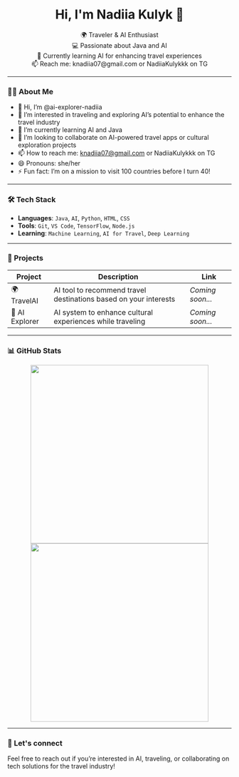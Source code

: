 <h1 align="center">Hi, I'm Nadiia Kulyk 👋</h1>

<p align="center">
  🌍 Traveler & AI Enthusiast<br>
  💻 Passionate about Java and AI<br>
  🌱 Currently learning AI for enhancing travel experiences<br>
  📫 Reach me: knadiia07@gmail.com or NadiiaKulykkk on TG
</p>

---

### 🙋‍♀️ About Me

- 👋 Hi, I’m @ai-explorer-nadiia  
- 👀 I’m interested in traveling and exploring AI’s potential to enhance the travel industry  
- 🌱 I’m currently learning AI and Java  
- 💞️ I’m looking to collaborate on AI-powered travel apps or cultural exploration projects  
- 📫 How to reach me: knadiia07@gmail.com or NadiiaKulykkk on TG
- 😄 Pronouns: she/her  
- ⚡ Fun fact: I’m on a mission to visit 100 countries before I turn 40!

---

### 🛠 Tech Stack

- **Languages**: `Java`, `AI`, `Python`, `HTML`, `CSS`
- **Tools**: `Git`, `VS Code`, `TensorFlow`, `Node.js`
- **Learning**: `Machine Learning`, `AI for Travel`, `Deep Learning`

---

### 🚀 Projects

| Project | Description | Link |
|--------|-------------|------|
| 🌍 TravelAI | AI tool to recommend travel destinations based on your interests | *Coming soon...* |
| 🧠 AI Explorer | AI system to enhance cultural experiences while traveling | *Coming soon...* |

---

### 📊 GitHub Stats

<p align="center">
  <img src="https://github-readme-stats.vercel.app/api?username=ai-explorer-nadiia&show_icons=true&theme=github_dark" width="400" />
  <img src="https://github-readme-streak-stats.herokuapp.com/?user=ai-explorer-nadiia&theme=github-dark" width="400" />
</p>

---

### 🤝 Let's connect

Feel free to reach out if you’re interested in AI, traveling, or collaborating on tech solutions for the travel industry!

